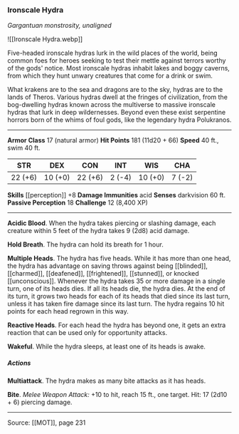 ### Ironscale Hydra
_Gargantuan monstrosity, unaligned_

![[Ironscale Hydra.webp]]

Five-headed ironscale hydras lurk in the wild places of the world, being common foes for heroes seeking to test their mettle against terrors worthy of the gods' notice. Most ironscale hydras inhabit lakes and boggy caverns, from which they hunt unwary creatures that come for a drink or swim.

What krakens are to the sea and dragons are to the sky, hydras are to the lands of Theros. Various hydras dwell at the fringes of civilization, from the bog-dwelling hydras known across the multiverse to massive ironscale hydras that lurk in deep wildernesses. Beyond even these exist serpentine horrors born of the whims of foul gods, like the legendary hydra Polukranos.




---

**Armor Class** 17 (natural armor)
**Hit Points** 181 (11d20 + 66)
**Speed** 40 ft., swim 40 ft.

| STR     | DEX     | CON     | INT     | WIS     | CHA     |
|---------|---------|---------|---------|---------|---------|
| 22 (+6) | 10 (+0) | 22 (+6) | 2 (-4) | 10 (+0) | 7 (-2) |

**Skills** [[perception]] +8
**Damage Immunities** acid
**Senses** darkvision 60 ft.
**Passive Perception** 18
**Challenge** 12 (8,400 XP)

---

**Acidic Blood**. When the hydra takes piercing or slashing damage, each creature within 5 feet of the hydra takes 9 (2d8) acid damage.

**Hold Breath**. The hydra can hold its breath for 1 hour.

**Multiple Heads**. The hydra has five heads. While it has more than one head, the hydra has advantage on saving throws against being [[blinded]], [[charmed]], [[deafened]], [[frightened]], [[stunned]], or knocked [[unconscious]]. Whenever the hydra takes 35 or more damage in a single turn, one of its heads dies. If all its heads die, the hydra dies. At the end of its turn, it grows two heads for each of its heads that died since its last turn, unless it has taken fire damage since its last turn. The hydra regains 10 hit points for each head regrown in this way.

**Reactive Heads**. For each head the hydra has beyond one, it gets an extra reaction that can be used only for opportunity attacks.

**Wakeful**. While the hydra sleeps, at least one of its heads is awake.

##### Actions
**Multiattack**. The hydra makes as many bite attacks as it has heads.

**Bite**. _Melee Weapon Attack:_ +10 to hit, reach 15 ft., one target. Hit: 17 (2d10 + 6) piercing damage.


---

Source: [[MOT]], page 231